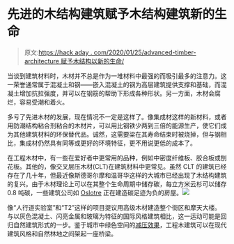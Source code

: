 # 先进的木结构建筑赋予木结构建筑新的生命

> 原文:[https://hack aday . com/2020/01/25/advanced-timber-architecture 赋予木结构以新的生命/](https://hackaday.com/2020/01/25/advanced-timber-architecture-gives-new-life-to-wooden-structures/)

当谈到建筑材料时，木材并不总是作为一堆材料中最强的而吸引最多的注意力。这一荣誉通常属于混凝土和钢——嵌入混凝土的钢为高层建筑提供支撑和基础，而混凝土增加抗拉强度，并可以在钢筋的帮助下形成各种形状。另一方面，木材会腐烂，容易受潮和着火。

多亏了先进木材的发展，现在情况不一定是这样了。像集成材这样的新材料，或者用防潮结构粘合剂粘合的木材片，可以用比钢铁少两到三倍的能源生产，使它们成为其他建筑材料的环保替代品。诚然，这需要梁在其寿命结束时被烧掉，但与钢相比，集成材仍然具有同等或更好的环境特征，更不用说更低的成本了。

在工程木材中，有一些在爱好者中更常用的品种，例如中密度纤维板、胶合板或刨花板。其他的，像交叉层压木材(CLT)在建筑材料中更常见。虽然 CLT 的建筑已经存在了几十年，但最近像斯德哥尔摩和温哥华这样的大城市已经出现了木结构建筑的复兴。由于木材理论上可以在其整个生命周期中储存碳，每立方米云杉可以储存 0.8 吨碳，一些建筑公司如 [Oslotre](https://www.oslotre.no/about/) 正在建造碳足迹为负的房屋。![](../Images/7ee8fc4bcf289753abb8364e3d571fc2.png)

像“人行道实验室”和“T2”这样的项目提议用高级木材建造整个街区和摩天大楼。与以灰色混凝土、闪亮金属和玻璃为特征的国际风格建筑相比，这一运动可能是回归自然建筑形式的一步。鉴于城市中绿色空间的[减压效果](https://www.bbc.com/future/article/20170605-the-psychology-behind-your-citys-design)，工程木建筑可以在现代建筑风格和自然林地之间架起一座桥梁。